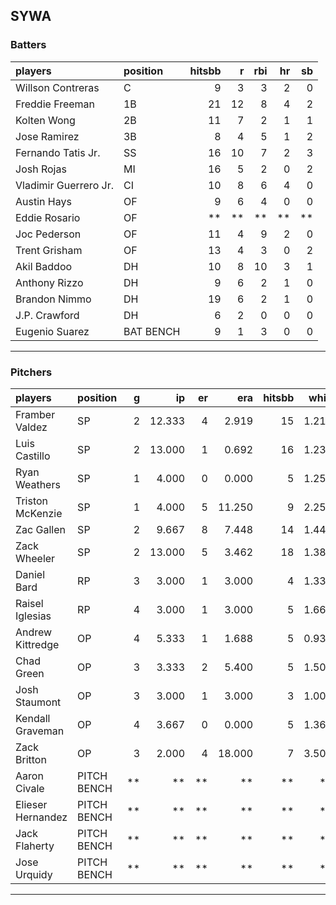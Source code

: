 ## SYWA

### Batters

 
|players               |position  | hitsbb|  r| rbi| hr| sb| 
|:---------------------|:---------|------:|--:|---:|--:|--:| 
|Willson Contreras     |C         |      9|  3|   3|  2|  0| 
|Freddie Freeman       |1B        |     21| 12|   8|  4|  2| 
|Kolten Wong           |2B        |     11|  7|   2|  1|  1| 
|Jose Ramirez          |3B        |      8|  4|   5|  1|  2| 
|Fernando Tatis Jr.    |SS        |     16| 10|   7|  2|  3| 
|Josh Rojas            |MI        |     16|  5|   2|  0|  2| 
|Vladimir Guerrero Jr. |CI        |     10|  8|   6|  4|  0| 
|Austin Hays           |OF        |      9|  6|   4|  0|  0| 
|Eddie Rosario         |OF        |     **| **|  **| **| **| 
|Joc Pederson          |OF        |     11|  4|   9|  2|  0| 
|Trent Grisham         |OF        |     13|  4|   3|  0|  2| 
|Akil Baddoo           |DH        |     10|  8|  10|  3|  1| 
|Anthony Rizzo         |DH        |      9|  6|   2|  1|  0| 
|Brandon Nimmo         |DH        |     19|  6|   2|  1|  0| 
|J.P. Crawford         |DH        |      6|  2|   0|  0|  0| 
|Eugenio Suarez        |BAT BENCH |      9|  1|   3|  0|  0| 


* * *

### Pitchers

 
|players           |position    |  g|     ip| er|    era| hitsbb|  whip| so|  w| sv| 
|:-----------------|:-----------|--:|------:|--:|------:|------:|-----:|--:|--:|--:| 
|Framber Valdez    |SP          |  2| 12.333|  4|  2.919|     15| 1.216|  8|  1|  0| 
|Luis Castillo     |SP          |  2| 13.000|  1|  0.692|     16| 1.231| 17|  1|  0| 
|Ryan Weathers     |SP          |  1|  4.000|  0|  0.000|      5| 1.250|  4|  0|  0| 
|Triston McKenzie  |SP          |  1|  4.000|  5| 11.250|      9| 2.250|  3|  0|  0| 
|Zac Gallen        |SP          |  2|  9.667|  8|  7.448|     14| 1.448| 12|  0|  0| 
|Zack Wheeler      |SP          |  2| 13.000|  5|  3.462|     18| 1.385| 15|  2|  0| 
|Daniel Bard       |RP          |  3|  3.000|  1|  3.000|      4| 1.333|  4|  1|  1| 
|Raisel Iglesias   |RP          |  4|  3.000|  1|  3.000|      5| 1.667|  4|  0|  2| 
|Andrew Kittredge  |OP          |  4|  5.333|  1|  1.688|      5| 0.938|  4|  0|  0| 
|Chad Green        |OP          |  3|  3.333|  2|  5.400|      5| 1.500|  6|  0|  0| 
|Josh Staumont     |OP          |  3|  3.000|  1|  3.000|      3| 1.000|  3|  1|  0| 
|Kendall Graveman  |OP          |  4|  3.667|  0|  0.000|      5| 1.364|  7|  1|  2| 
|Zack Britton      |OP          |  3|  2.000|  4| 18.000|      7| 3.500|  3|  0|  0| 
|Aaron Civale      |PITCH BENCH | **|     **| **|     **|     **|    **| **| **| **| 
|Elieser Hernandez |PITCH BENCH | **|     **| **|     **|     **|    **| **| **| **| 
|Jack Flaherty     |PITCH BENCH | **|     **| **|     **|     **|    **| **| **| **| 
|Jose Urquidy      |PITCH BENCH | **|     **| **|     **|     **|    **| **| **| **| 


* * *


